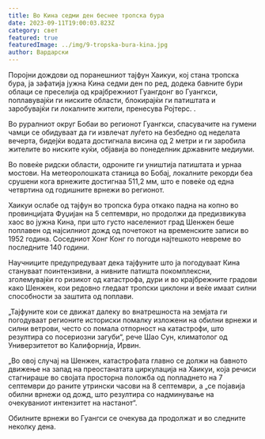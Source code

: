 ```yaml
---
title: Во Кина седми ден беснее тропска бура
date: 2023-09-11T19:00:03.823Z
category: свет
featured: true
featuredImage: ../img/9-tropska-bura-kina.jpg
author: Вардарски
---
```

Поројни дождови од поранешниот тајфун Хаикуи, кој стана тропска бура, ја зафатија јужна Кина седми ден по ред, додека бавните бури облаци се преселија од крајбрежниот Гуангдонг во Гуангкси, поплавувајќи ги ниските области, блокирајќи ги патиштата и заробувајќи ги локалните жители, пренесува Ројтерс. .

Во руралниот округ Бобаи во регионот Гуангкси, спасувачите на гумени чамци се обидуваат да ги извлечат луѓето на безбедно од неделата вечерта, бидејќи водата достигнала висина од 2 метри и ги заробила жителите во ниските куќи, објавија во понеделник државните медиуми.

Во повеќе ридски области, одроните ги уништија патиштата и урнаа мостови. На метеоролошката станица во Бобај, локалните рекорди беа срушени кога врнежите достигнаа 511,2 мм, што е повеќе од една четвртина од годишните врнежи во регионот.

Хаикуи ослабе од тајфун во тропска бура откако падна на копно во провинцијата Фуџијан на 5 септември, но продолжи да предизвикува хаос во јужна Кина, при што густо населениот град Шенжен беше поплавен од најсилниот дожд од почетокот на временските записи во 1952 година. Соседниот Хонг Конг го погоди најтешкото невреме во последните 140 години.

Научниците предупредуваат дека тајфуните што ја погодуваат Кина стануваат поинтензивни, а нивните патишта покомплексни, зголемувајќи го ризикот од катастрофа, дури и во крајбрежните градови како Шенжен, кои редовно гледаат тропски циклони и веќе имаат силни способности за заштита од поплави.

„Тајфуните кои се движат далеку во внатрешноста на земјата ги погодуваат регионите историски помалку изложени на обилни врнежи и силни ветрови, често со помала отпорност на катастрофи, што резултира со посериозни загуби“, рече Шао Сун, климатолог од Универзитетот во Калифорнија, Ирвин.

„Во овој случај на Шенжен, катастрофата главно се должи на бавното движење на запад на преостанатата циркулација на Хаикуи, која речиси стагнираше во својата просторна положба од попладнето на 7 септември до раните утрински часови на 8 септември, а „се појавија обилни врнежи од дожд, што резултира со надминување на очекуваниот интензитет на настанот“.

Обилните врнежи во Гуангси се очекува да продолжат и во следните неколку дена.